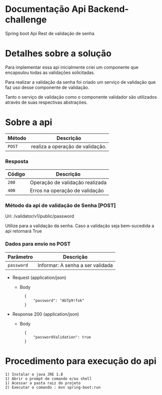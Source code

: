 # Documentação Api Backend-challenge
Spring boot Api Rest de validação de senha


# Detalhes sobre a solução
Para implementar essa api inicialmente criei um componente que encapsulou todas as validações solicitadas.		
	
Para realizar a validação da senha foi criado um serviço de validação que faz uso desse componente de validação.
	
Tanto o serviço de validação como o componente validador são utilizados através de suas respectivas abstrações.
	
# Sobre a api

| Método | Descrição |
|---|---|
| `POST` | realiza a operação de validação. |

### Resposta
| Código | Descrição |
|---|---|
| `200` | Operação de validação realizada |
| `400` | Erros na operação de validação |

### Método da api de validação de Senha [POST]
Uri:  /validator/v1/public/password

Utilize para a validação da senha. Caso a validação seja bem-sucedida a api retornará True

### Dados para envio no POST
| Parâmetro | Descrição |
|---|---|
| `password` | Informar: A senha a ser validada |

+ Request (application/json)

    + Body

            {
                "password": "AbTp9!fok"                
            }

+ Response 200 (application/json)

    + Body

            {
                "passwordValidation": true                
            }
            
# Procedimento para execução do api
	1) Instalar o java JRE 1.8
	1) Abrir o prompt de comando e/ou shell
	1) Acessar a pasta raiz do projeto
	2) Executar o comando : mvn spring-boot:run
	